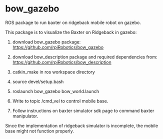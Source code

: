 # bow_gazebo
ROS package to run baxter on ridgeback mobile robot on gazebo.

This package is to visualize the Baxter on Ridgeback in gazebo:

1. download bow_gazebo package:
https://github.com/rpiRobotics/bow_gazebo

2. download bow_description package and required dependencies from:
https://github.com/rpiRobotics/bow_description

3. catkin_make in ros workspace directory

4. source devel/setup.bash

5. roslaunch bow_gazebo bow_world.launch

6. Write to topic /cmd_vel to control mobile base.

7. Follow instructions on baxter simulator sdk page to command baxter manipulator.

Since the implementation of ridgeback simulator is incomplete, the mobile base might not function properly.

